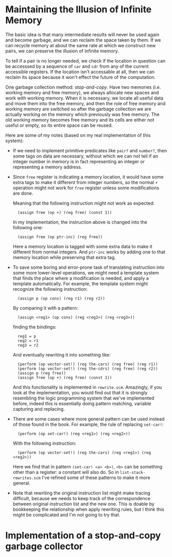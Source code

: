 # Maintaining the Illusion of Infinite Memory

The basic idea is that many intermediate results will never be used
again and become garbage, and we can reclaim the space taken by them.
If we can recycle memory at about the same rate at which we construct
new pairs, we can preserve the illusion of infinite memory.

To tell if a pair is no longer needed, we check if the location in question
can be accesssed by a sequence of `car` and `cdr` from any of the current
accessible registers. If the location isn't accessable at all, then
we can reclaim its space because it won't effect the future of the computation.

One garbage collection method: *stop-and-copy*.
Have two memories (i.e. working memory and free memory),
we always allocate new spaces and work with working memory.
When it is necessary, we locate all useful data and move them into the
free memory, and then the role of free memory and working memory are switched
so after the garbage collection we are actually working on the memory which
previously was free memory. The old working memory becomes free memory and
its cells are either not useful or empty, so its entire space can be reused.

Here are some of my notes (based on my real implementation of this system):

* If we need to implement primitive predicates like `pair?` and `number?`,
then some tags on data are necessary, without which we can not tell if an integer
number in memory is in fact representing an integer or representing a memory address.

* Since `free` register is indicating a memory location, it would have some extra
tags to make it different from integer numbers, so the normal `+` operation might
not work for `free` register unless some modifications are done.

    Meaning that the following instruction might not work as expected:

        (assign free (op +) (reg free) (const 1))

    In my implementation, the instruction above is changed into the following one:

        (assign free (op ptr-inc) (reg free))

    Here a memory location is tagged with some extra data to make it different from
    normal integers. And `ptr-inc` works by adding one to that memory location while
    preserving that extra tag.

* To save some boring and error-prone task of translating instruction into
some more lower-level operations, we might need a template system that finds
the place where a modification is needed, and apply a template automatically.
For example, the template system might recognize the following instruction:

        (assign p (op cons) (reg r1) (reg r2))

    By comparing it with a pattern:

        (assign <reg1> (op cons) (reg <reg2>) (reg <reg3>))

    finding the bindings:

        reg1 = p
        reg2 = r1
        reg3 = r2

    And eventually rewriting it into something like:

        (perform (op vector-set!) (reg the-cars) (reg free) (reg r1))
        (perform (op vector-set!) (reg the-cdrs) (reg free) (reg r2))
        (assign p (reg free))
        (assign free (op +) (reg free) (const 1))

    And this functionality is implemented in `rewrite.scm`.
    Amazingly, if you look at the implementation, you would find out
    that it is strongly resembling the logic programming system that we've implemented before,
    indeed this is essentially doing pattern matching, variable capturing and replacing.

* There are some cases where more general pattern can be used instead of those
found in the book. For example, the rule of replacing `set-car!`:

        (perform (op set-car!) (reg <reg1>) (reg <reg2>))

    With the following instruction:

        (perform (op vector-set!) (reg the-cars) (reg <reg1>) (reg <reg2>))

    Here we find that in pattern `(set-car! <a> <b>)`, `<b>` can be something other than
    a register: a constant will also do.
    So in `list-stack-rewrites.scm` I've refined some of these patterns to make it
    more general.

* Note that rewriting the original instruction list
might make tracing difficult,
because we needs to keep track of the correspondence
between original instruction list and the new one.
This is doable by bookkeeping the relationship when apply rewriting rules,
but I think this might be complicated and I'm not going to try that.

# Implementation of a stop-and-copy garbage collector
